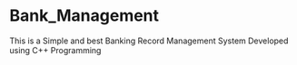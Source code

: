 # Bank_Management
This is a Simple and best Banking Record Management System Developed using C++ Programming
